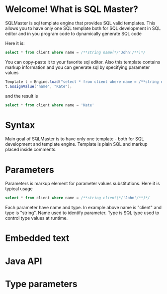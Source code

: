 # Welcome! What is SQL Master? 

SQLMaster is sql template engine that provides SQL valid templates. This allows you to have only one SQL template both for SQL development in SQL editor and in you program code to dynamically generate SQL code

Here it is:

```sql
select * from client where name = /**string name(*/'John'/**)*/
```

You can copy-paste it to your favorite sql editor. Also this template contains markup information and you can generate sql by specifying parameter values

```java
Template t = Engine.load("select * from client where name = /**string name(*/'John'/**)*/");
t.assignValue("name", "Kate");
```

and the result is

```sql
select * from client where name = 'Kate'
```

# Syntax
Main goal of SQLMaster is to have only one template - both for SQL development and template engine. 
Template is plain SQL and markup placed inside comments.

# Parameters
Parameters is markup element for parameter values substitutions. Here it is typical usage

```sql
select * from client where name = /**string client(*/'John'/**)*/
```

Each parameter have name and type. In example above name is "client" and type is "string". Name used to identify parameter. Type is SQL type used to control type values at runtime.

# Embedded text

# Java API

# Type parameters 
